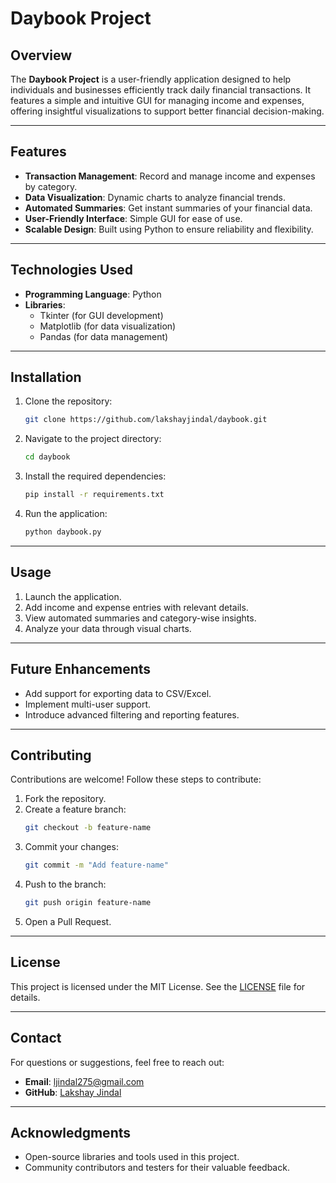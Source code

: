 # Daybook Project

## Overview
The **Daybook Project** is a user-friendly application designed to help individuals and businesses efficiently track daily financial transactions. It features a simple and intuitive GUI for managing income and expenses, offering insightful visualizations to support better financial decision-making.

---

## Features
- **Transaction Management**: Record and manage income and expenses by category.
- **Data Visualization**: Dynamic charts to analyze financial trends.
- **Automated Summaries**: Get instant summaries of your financial data.
- **User-Friendly Interface**: Simple GUI for ease of use.
- **Scalable Design**: Built using Python to ensure reliability and flexibility.

---

## Technologies Used
- **Programming Language**: Python
- **Libraries**: 
  - Tkinter (for GUI development)
  - Matplotlib (for data visualization)
  - Pandas (for data management)

---

## Installation
1. Clone the repository:
   ```bash
   git clone https://github.com/lakshayjindal/daybook.git
   ```
2. Navigate to the project directory:
   ```bash
   cd daybook
   ```
3. Install the required dependencies:
   ```bash
   pip install -r requirements.txt
   ```
4. Run the application:
   ```bash
   python daybook.py
   ```

---

## Usage
1. Launch the application.
2. Add income and expense entries with relevant details.
3. View automated summaries and category-wise insights.
4. Analyze your data through visual charts.

---


## Future Enhancements
- Add support for exporting data to CSV/Excel.
- Implement multi-user support.
- Introduce advanced filtering and reporting features.

---

## Contributing
Contributions are welcome! Follow these steps to contribute:
1. Fork the repository.
2. Create a feature branch:
   ```bash
   git checkout -b feature-name
   ```
3. Commit your changes:
   ```bash
   git commit -m "Add feature-name"
   ```
4. Push to the branch:
   ```bash
   git push origin feature-name
   ```
5. Open a Pull Request.

---

## License
This project is licensed under the MIT License. See the [LICENSE](LICENSE) file for details.

---

## Contact
For questions or suggestions, feel free to reach out:
- **Email**: ljindal275@gmail.com
- **GitHub**: [Lakshay Jindal](https://github.com/lakshayjindal)

---

## Acknowledgments
- Open-source libraries and tools used in this project.
- Community contributors and testers for their valuable feedback.
